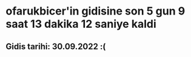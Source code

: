 # ofarukbicer'in gidisine son 5 gun 9 saat 13 dakika 12 saniye kaldi

## Gidis tarihi: 30.09.2022 :(